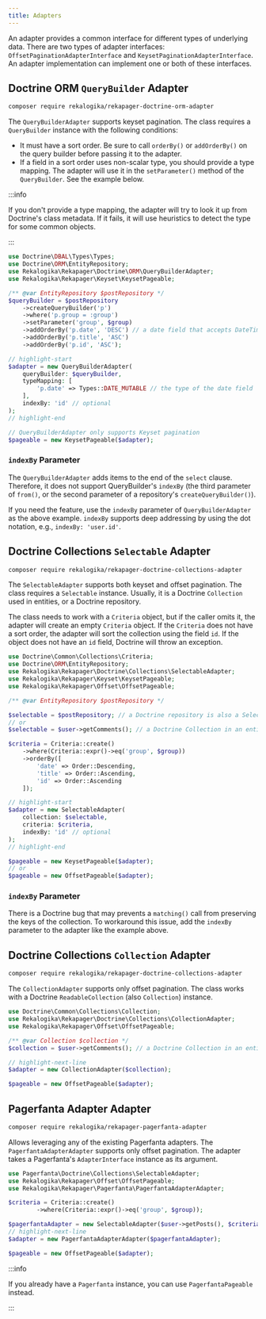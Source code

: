 ```yaml
---
title: Adapters
---
```


An adapter provides a common interface for different types of underlying data.
There are two types of adapter interfaces: `OffsetPaginationAdapterInterface`
and `KeysetPaginationAdapterInterface`. An adapter implementation can implement
one or both of these interfaces.

## Doctrine ORM `QueryBuilder` Adapter

```bash
composer require rekalogika/rekapager-doctrine-orm-adapter
```

The `QueryBuilderAdapter` supports keyset pagination. The class requires a
`QueryBuilder` instance with the following conditions:

* It must have a sort order. Be sure to call `orderBy()` or `addOrderBy()` on
  the query builder before passing it to the adapter.
* If a field in a sort order uses non-scalar type, you should provide a type
  mapping. The adapter will use it in the `setParameter()` method of the
  `QueryBuilder`. See the example below.

:::info

If you don't provide a type mapping, the adapter will try to look it up from
Doctrine's class metadata. If it fails, it will use heuristics to detect the
type for some common objects.

:::

```php
use Doctrine\DBAL\Types\Types;
use Doctrine\ORM\EntityRepository;
use Rekalogika\Rekapager\Doctrine\ORM\QueryBuilderAdapter;
use Rekalogika\Rekapager\Keyset\KeysetPageable;

/** @var EntityRepository $postRepository */
$queryBuilder = $postRepository
    ->createQueryBuilder('p')
    ->where('p.group = :group')
    ->setParameter('group', $group)
    ->addOrderBy('p.date', 'DESC') // a date field that accepts DateTime
    ->addOrderBy('p.title', 'ASC')
    ->addOrderBy('p.id', 'ASC');

// highlight-start
$adapter = new QueryBuilderAdapter(
    queryBuilder: $queryBuilder,
    typeMapping: [
        'p.date' => Types::DATE_MUTABLE // the type of the date field
    ],
    indexBy: 'id' // optional
);
// highlight-end

// QueryBuilderAdapter only supports Keyset pagination
$pageable = new KeysetPageable($adapter);
```

### `indexBy` Parameter

The `QueryBuilderAdapter` adds items to the end of the `select` clause.
Therefore, it does not support QueryBuilder's `indexBy` (the third parameter of
`from()`, or the second parameter of a repository's `createQueryBuilder()`).

If you need the feature, use the `indexBy` parameter of `QueryBuilderAdapter` as
the above example. `indexBy` supports deep addressing by using the dot notation,
e.g., `indexBy: 'user.id'`.

## Doctrine Collections `Selectable` Adapter

```bash
composer require rekalogika/rekapager-doctrine-collections-adapter
```

The `SelectableAdapter` supports both keyset and offset pagination. The class
requires a `Selectable` instance. Usually, it is a Doctrine `Collection` used in
entities, or a Doctrine repository.

The class needs to work with a `Criteria` object, but if the caller omits it,
the adapter will create an empty `Criteria` object. If the `Criteria` does not
have a sort order, the adapter will sort the collection using the field `id`. If
the object does not have an `id` field, Doctrine will throw an exception.

```php
use Doctrine\Common\Collections\Criteria;
use Doctrine\ORM\EntityRepository;
use Rekalogika\Rekapager\Doctrine\Collections\SelectableAdapter;
use Rekalogika\Rekapager\Keyset\KeysetPageable;
use Rekalogika\Rekapager\Offset\OffsetPageable;

/** @var EntityRepository $postRepository */

$selectable = $postRepository; // a Doctrine repository is also a Selectable
// or
$selectable = $user->getComments(); // a Doctrine Collection in an entity

$criteria = Criteria::create()
    ->where(Criteria::expr()->eq('group', $group))
    ->orderBy([
        'date' => Order::Descending,
        'title' => Order::Ascending,
        'id' => Order::Ascending
    ]);

// highlight-start
$adapter = new SelectableAdapter(
    collection: $selectable,
    criteria: $criteria,
    indexBy: 'id' // optional
);
// highlight-end

$pageable = new KeysetPageable($adapter);
// or
$pageable = new OffsetPageable($adapter);
```

### `indexBy` Parameter

There is a Doctrine bug that may prevents a `matching()` call from preserving
the keys of the collection. To workaround this issue, add the `indexBy`
parameter to the adapter like the example above.

## Doctrine Collections `Collection` Adapter

```bash
composer require rekalogika/rekapager-doctrine-collections-adapter
```

The `CollectionAdapter` supports only offset pagination. The class works with a
Doctrine `ReadableCollection` (also `Collection`) instance.

```php
use Doctrine\Common\Collections\Collection;
use Rekalogika\Rekapager\Doctrine\Collections\CollectionAdapter;
use Rekalogika\Rekapager\Offset\OffsetPageable;

/** @var Collection $collection */
$collection = $user->getComments(); // a Doctrine Collection in an entity

// highlight-next-line
$adapter = new CollectionAdapter($collection);

$pageable = new OffsetPageable($adapter);
```

## Pagerfanta Adapter Adapter

```bash
composer require rekalogika/rekapager-pagerfanta-adapter
```

Allows leveraging any of the existing Pagerfanta adapters. The
`PagerfantaAdapterAdapter` supports only offset pagination. The adapter takes a
Pagerfanta's `AdapterInterface` instance as its argument.

```php
use Pagerfanta\Doctrine\Collections\SelectableAdapter;
use Rekalogika\Rekapager\Offset\OffsetPageable;
use Rekalogika\Rekapager\Pagerfanta\PagerfantaAdapterAdapter;

$criteria = Criteria::create()
        ->where(Criteria::expr()->eq('group', $group));

$pagerfantaAdapter = new SelectableAdapter($user->getPosts(), $criteria);
// highlight-next-line
$adapter = new PagerfantaAdapterAdapter($pagerfantaAdapter);

$pageable = new OffsetPageable($adapter);
```

:::info

If you already have a `Pagerfanta` instance, you can use `PagerfantaPageable`
instead.

:::